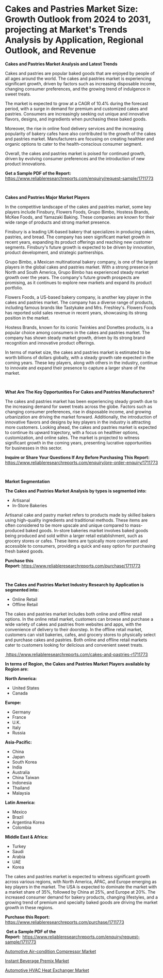 <p><h1>Cakes and Pastries Market Size: Growth Outlook from 2024 to 2031, projecting at Market's Trends Analysis by Application, Regional Outlook, and Revenue</h1></p><p><strong>Cakes and Pastries Market Analysis and Latest Trends</strong></p>
<p><p>Cakes and pastries are popular baked goods that are enjoyed by people of all ages around the world. The cakes and pastries market is experiencing significant growth, driven by factors such as increasing disposable income, changing consumer preferences, and the growing trend of indulgence in sweet treats.</p><p>The market is expected to grow at a CAGR of 10.4% during the forecast period, with a surge in demand for premium and customized cakes and pastries. Consumers are increasingly seeking out unique and innovative flavors, designs, and ingredients when purchasing these baked goods.</p><p>Moreover, the rise in online food delivery services and the increasing popularity of bakery cafes have also contributed to the growth of the cakes and pastries market. Manufacturers are focusing on creating healthier and organic options to cater to the health-conscious consumer segment.</p><p>Overall, the cakes and pastries market is poised for continued growth, driven by evolving consumer preferences and the introduction of new product innovations.</p></p>
<p><strong>Get a Sample PDF of the Report:&nbsp;</strong> <a href="https://www.reliableresearchreports.com/enquiry/request-sample/1711773">https://www.reliableresearchreports.com/enquiry/request-sample/1711773</a></p>
<p>&nbsp;</p>
<p><strong>Cakes and Pastries Major Market Players</strong></p>
<p><p>In the competitive landscape of the cakes and pastries market, some key players include Finsbury, Flowers Foods, Grupo Bimbo, Hostess Brands, McKee Foods, and Yamazaki Baking. These companies are known for their wide range of products and strong market presence.</p><p>Finsbury is a leading UK-based bakery that specializes in producing cakes, pastries, and bread. The company has seen significant market growth in recent years, expanding its product offerings and reaching new customer segments. Finsbury's future growth is expected to be driven by innovation, product development, and strategic partnerships.</p><p>Grupo Bimbo, a Mexican multinational bakery company, is one of the largest players in the global cakes and pastries market. With a strong presence in North and South America, Grupo Bimbo has experienced steady market growth over the years. The company's future growth prospects are promising, as it continues to explore new markets and expand its product portfolio.</p><p>Flowers Foods, a US-based bakery company, is another key player in the cakes and pastries market. The company has a diverse range of products, including famous brands like Tastykake and Mrs. Freshley's. Flowers Foods has reported solid sales revenue in recent years, showcasing its strong position in the market.</p><p>Hostess Brands, known for its iconic Twinkies and Donettes products, is a popular choice among consumers in the cakes and pastries market. The company has shown steady market growth, driven by its strong brand recognition and innovative product offerings.</p><p>In terms of market size, the cakes and pastries market is estimated to be worth billions of dollars globally, with a steady growth rate expected in the coming years. These key players, along with others in the industry, continue to innovate and expand their presence to capture a larger share of the market.</p></p>
<p>&nbsp;</p>
<p><strong>What Are The Key Opportunities For Cakes and Pastries Manufacturers?</strong></p>
<p><p>The cakes and pastries market has been experiencing steady growth due to the increasing demand for sweet treats across the globe. Factors such as changing consumer preferences, rise in disposable income, and growing urbanization are driving the market forward. Additionally, the introduction of innovative flavors and designs by key players in the industry is attracting more customers. Looking ahead, the cakes and pastries market is expected to continue its upward trajectory, with a focus on healthier options, customization, and online sales. The market is projected to witness significant growth in the coming years, presenting lucrative opportunities for businesses in this sector.</p></p>
<p><strong>Inquire or Share Your Questions If Any Before Purchasing This Report:</strong> <a href="https://www.reliableresearchreports.com/enquiry/pre-order-enquiry/1711773">https://www.reliableresearchreports.com/enquiry/pre-order-enquiry/1711773</a></p>
<p>&nbsp;</p>
<p><strong>Market Segmentation</strong></p>
<p><strong>The Cakes and Pastries Market Analysis by types is segmented into:</strong></p>
<p><ul><li>Artisanal</li><li>In-Store Bakeries</li></ul></p>
<p><p>Artisanal cake and pastry market refers to products made by skilled bakers using high-quality ingredients and traditional methods. These items are often considered to be more upscale and unique compared to mass-produced baked goods. In-store bakeries market involves baked goods being produced and sold within a larger retail establishment, such as grocery stores or cafes. These items are typically more convenient and accessible to consumers, providing a quick and easy option for purchasing fresh baked goods.</p></p>
<p><strong>Purchase this Report:&nbsp;</strong><a href="https://www.reliableresearchreports.com/purchase/1711773">https://www.reliableresearchreports.com/purchase/1711773</a></p>
<p>&nbsp;</p>
<p><strong>The Cakes and Pastries Market Industry Research by Application is segmented into:</strong></p>
<p><ul><li>Online Retail</li><li>Offline Retail</li></ul></p>
<p><p>The cakes and pastries market includes both online and offline retail options. In the online retail market, customers can browse and purchase a wide variety of cakes and pastries from websites and apps, with the convenience of delivery to their doorstep. In the offline retail market, customers can visit bakeries, cafes, and grocery stores to physically select and purchase cakes and pastries. Both online and offline retail markets cater to customers looking for delicious and convenient sweet treats.</p></p>
<p><a href="https://www.reliableresearchreports.com/cakes-and-pastries-r1711773">&nbsp;https://www.reliableresearchreports.com/cakes-and-pastries-r1711773</a></p>
<p><strong>In terms of Region, the Cakes and Pastries Market Players available by Region are:</strong></p>
<p>
    <p> <strong> North America: </strong>
        <ul>
            <li>United States</li>
            <li>Canada</li>
        </ul>
        </p> 
    <p> <strong> Europe: </strong>
        <ul>
            <li>Germany</li>
            <li>France</li>
            <li>U.K.</li>
            <li>Italy</li>
            <li>Russia</li>
        </ul>
        </p> 
    <p> <strong> Asia-Pacific: </strong>
        <ul>
            <li>China</li>
            <li>Japan</li>
            <li>South Korea</li>
            <li>India</li>
            <li>Australia</li>
            <li>China Taiwan</li>
            <li>Indonesia</li>
            <li>Thailand</li>
            <li>Malaysia</li>
        </ul>
        </p> 
    <p> <strong> Latin America: </strong>
        <ul>
            <li>Mexico</li>
            <li>Brazil</li>
            <li>Argentina Korea</li>
            <li>Colombia</li>
        </ul>
        </p> 
    <p> <strong> Middle East & Africa: </strong>
        <ul>
            <li>Turkey</li>
            <li>Saudi</li>
            <li>Arabia</li>
            <li>UAE</li>
            <li>Korea</li>
        </ul>
    </p>
    </p>
<p><p>The cakes and pastries market is expected to witness significant growth across various regions, with North America, APAC, and Europe emerging as key players in the market. The USA is expected to dominate the market with a market share of 35%, followed by China at 25%, and Europe at 20%. The increased consumer demand for bakery products, changing lifestyles, and a growing trend of premium and specialty baked goods are driving the market growth in these regions.</p></p>
<p><strong>Purchase this Report: </strong><a href="https://www.reliableresearchreports.com/purchase/1711773">https://www.reliableresearchreports.com/purchase/1711773</a></p>
<p>&nbsp;<strong>Get a Sample PDF of the Report:&nbsp;&nbsp;</strong><a href="https://www.reliableresearchreports.com/enquiry/request-sample/1711773">https://www.reliableresearchreports.com/enquiry/request-sample/1711773</a></p>
<p><strong></strong></p>
<p><p><a href="https://www.linkedin.com/pulse/automotive-air-condition-compressor-market-analysis-size-global-ropkf?trackingId=xr5MTt14gIsQl2gbm3qkog%3D%3D">Automotive Air-condition Compressor Market</a></p><p><a href="https://github.com/nathandecarvalho/Market-Research-Report-List-2/blob/main/instant-beverage-premix-market.md">Instant Beverage Premix Market</a></p><p><a href="https://www.linkedin.com/pulse/global-automotive-hvac-heat-exchanger-market-size-trends-insights-hqmyf?trackingId=5F0SNv6W341X3V2TBIrDLA%3D%3D">Automotive HVAC Heat Exchanger Market</a></p></p>